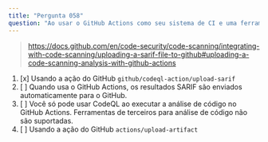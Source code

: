 ```yaml
---
title: "Pergunta 058"
question: "Ao usar o GitHub Actions como seu sistema de CI e uma ferramenta de terceiros para executar a análise de código, como você pode fazer o upload dos resultados SARIF para o GitHub?"
---
```



> https://docs.github.com/en/code-security/code-scanning/integrating-with-code-scanning/uploading-a-sarif-file-to-github#uploading-a-code-scanning-analysis-with-github-actions
1. [x] Usando a ação do GitHub `github/codeql-action/upload-sarif`
1. [ ] Quando usa o GitHub Actions, os resultados SARIF são enviados automaticamente para o GitHub.
1. [ ] Você só pode usar CodeQL ao executar a análise de código no GitHub Actions. Ferramentas de terceiros para análise de código não são suportadas.
1. [ ] Usando a ação do GitHub `actions/upload-artifact`
